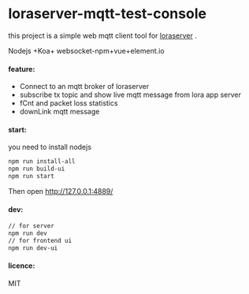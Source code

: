 # loraserver-mqtt-test-console

this project is a simple web mqtt client tool for [loraserver](https://www.loraserver.io/) . 

Nodejs +Koa+ websocket-npm+vue+element.io

#### feature:

* Connect to an mqtt broker of loraserver  
* subscribe tx topic and show live mqtt message from lora app server
* fCnt and packet loss statistics 
* downLink mqtt message

#### start:

you need to install nodejs 

```bash
npm run install-all
npm run build-ui
npm run start
```

Then open http://127.0.0.1:4889/

#### dev:

```bash
// for server
npm run dev
// for frontend ui
npm run dev-ui
```

#### licence:

MIT
